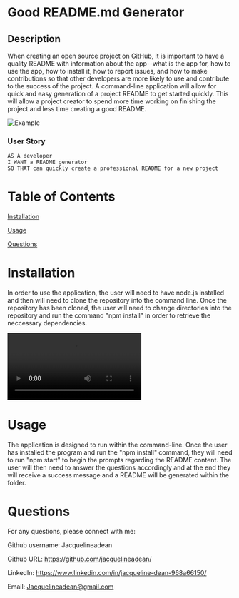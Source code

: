 # Good README.md Generator

## Description 
When creating an open source project on GitHub, it is important to have a quality README with information about the app--what is the app for, how to use the app, how to install it, how to report issues, and how to make contributions so that other developers are more likely to use and contribute to the success of the project. A command-line application will allow for quick and easy generation of a project README to get started quickly. This will allow a project creator to spend more time working on finishing the project and less time creating a good README.

![Example](/Assets/ExampleREADME.png)

### User Story
```
AS A developer
I WANT a README generator
SO THAT can quickly create a professional README for a new project
```

# Table of Contents
[Installation](#installation)

[Usage](#usage)

[Questions](#questions)

# Installation
In order to use the application, the user will need to have node.js installed and then will need to clone the repository into the command line. Once the repository has been cloned, the user will need to change directories into the repository and run the command "npm install" in order to retrieve the neccessary dependencies. 

![How-to Video](/Assets/GeneratorTutorial.webm)

# Usage
The application is designed to run within the command-line. Once the user has installed the program and run the "npm install" command, they will need to run "npm start" to begin the prompts regarding the README content. The user will then need to answer the questions accordingly and at the end they will receive a success message and a README will be generated within the folder. 

# Questions
For any questions, please connect with me:

Github username: Jacquelineadean

Github URL: https://github.com/jacquelineadean/

LinkedIn: https://www.linkedin.com/in/jacqueline-dean-968a66150/

Email: Jacquelineadean@gmail.com



